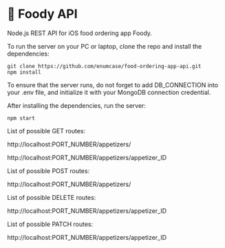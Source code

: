 # 🥘 Foody API
Node.js REST API for iOS food ordering app Foody.

To run the server on your PC or laptop, clone the repo and install the dependencies:
```
git clone https://github.com/enumcase/food-ordering-app-api.git
npm install
```

To ensure that the server runs, do not forget to add DB_CONNECTION into your .env file, and initialize it with your MongoDB connection credential.

After installing the dependencies, run the server:
```
npm start
```

List of possible GET routes:

http://localhost:PORT_NUMBER/appetizers/

http://localhost:PORT_NUMBER/appetizers/appetizer_ID

List of possible POST routes:

http://localhost:PORT_NUMBER/appetizers/

List of possible DELETE routes:

http://localhost:PORT_NUMBER/appetizers/appetizer_ID

List of possible PATCH routes:

http://localhost:PORT_NUMBER/appetizers/appetizer_ID
